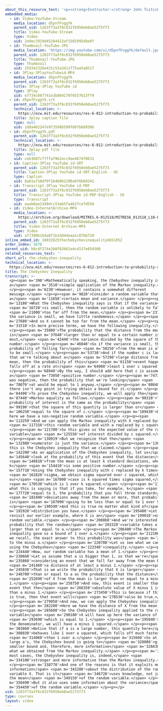 ```yaml
---
about_this_resource_text: '<p><strong>Instructor:</strong> John Tsitsiklis</p>'
embedded_media:
  - id: Video-YouTube-Stream
    media_location: d5pnfFvggYk
    parent_uid: 1263f73a3f6c032f6950eb0ae5275f73
    title: Video-YouTube-Stream
    type: Video
    uid: 2a9ec2919d45284422af1502995dbe8f
  - id: Thumbnail-YouTube-JPG
    media_location: 'https://img.youtube.com/vi/d5pnfFvggYk/default.jpg'
    parent_uid: 1263f73a3f6c032f6950eb0ae5275f73
    title: Thumbnail-YouTube-JPG
    type: Thumbnail
    uid: 259342326e431c53a3411f75aa5a851f
  - id: 3Play-3PlayYouTubeid-MP4
    media_location: d5pnfFvggYk
    parent_uid: 1263f73a3f6c032f6950eb0ae5275f73
    title: 3Play-3Play YouTube id
    type: 3Play
    uid: e7734c667741e3b86917076557613ff9
  - id: d5pnfFvggYk.srt
    parent_uid: 1263f73a3f6c032f6950eb0ae5275f73
    technical_location: >-
      https://ocw.mit.edu/resources/res-6-012-introduction-to-probability-spring-2018/part-ii-inference-limit-theorems/the-chebyshev-inequality/d5pnfFvggYk.srt
    title: 3play caption file
    type: null
    uid: 1d8a462247e9f3599b599f897b68930b
  - id: d5pnfFvggYk.pdf
    parent_uid: 1263f73a3f6c032f6950eb0ae5275f73
    technical_location: >-
      https://ocw.mit.edu/resources/res-6-012-introduction-to-probability-spring-2018/part-ii-inference-limit-theorems/the-chebyshev-inequality/d5pnfFvggYk.pdf
    title: 3play pdf file
    type: null
    uid: ceb3687cf7ffaf9b2ecc9ae4674f0631
  - id: Caption-3Play YouTube id-SRT
    parent_uid: 1263f73a3f6c032f6950eb0ae5275f73
    title: Caption-3Play YouTube id-SRT-English - US
    type: Caption
    uid: 8a81a710df9f1b4b062290a9f6b60341
  - id: Transcript-3Play YouTube id-PDF
    parent_uid: 1263f73a3f6c032f6950eb0ae5275f73
    title: Transcript-3Play YouTube id-PDF-English - US
    type: Transcript
    uid: eaab8ae2349dcc53ab5fa461fcefd550
  - id: Video-InternetArchive-MP4
    media_location: >-
      https://archive.org/download/MITRES.6-012S18/MITRES6_012S18_L18-03_300k.mp4
    parent_uid: 1263f73a3f6c032f6950eb0ae5275f73
    title: Video-Internet Archive-MP4
    type: Video
    uid: af7398b164a8f1b1dd4deaa1c87bb720
inline_embed_id: 16032825thechebyshevinequality6651052
order_index: 1678
parent_uid: b8cdf274e2b0f82662e4cd137e85d308
related_resources_text: ''
short_url: the-chebyshev-inequality
technical_location: >-
  https://ocw.mit.edu/resources/res-6-012-introduction-to-probability-spring-2018/part-ii-inference-limit-theorems/the-chebyshev-inequality
title: The Chebyshev Inequality
transcript: >-
  <p><span m='390'>Mathematically speaking, the Chebyshev inequality is just
  a</span> <span m='3510'>simple application of the Markov inequality.</span>
  </p><p><span m='6230'>However, it contains a somewhat different
  message.</span> </p><p><span m='9820'>Consider a random variable that has
  a</span> <span m='11650'>certain mean and variance.</span> </p><p><span
  m='13180'>What the Chebyshev inequality says is that if the variance</span>
  <span m='16720'>is small, then the random variable is unlikely to fall</span>
  <span m='21000'>too far off from the mean.</span> </p><p><span m='23790'>If
  the variance is small, we have little randomness.</span> </p><p><span
  m='27680'>And so X cannot be too far from the mean.</span> </p><p><span
  m='31510'>In more precise terms, we have the following inequality.</span>
  </p><p><span m='35080'>The probability that the distance from the mean
  is</span> <span m='37640'>larger than or equal to a certain number is, at
  most,</span> <span m='42440'>the variance divided by the square of that
  number.</span> </p><p><span m='46040'>So if the variance is small, the
  probability of falling far</span> <span m='50250'>from the mean is also going
  to be small.</span> </p><p><span m='53730'>And if the number c is large, so
  that we're talking about a</span> <span m='57290'>large distance from the
  mean, then the probability of this</span> <span m='61150'>event happening
  falls off at a rate at</span> <span m='64900'>least 1 over c squared.</span>
  </p><p><span m='68940'>By the way, I should add here that c is assumed to be
  a</span> <span m='73050'>positive number.</span> </p><p><span m='74730'>If c
  was negative, then the probability that we're looking</span> <span
  m='78070'>at would be equal to 1 anyway.</span> </p><p><span m='80840'>And
  there isn't any point in trying obtain a bound for it.</span> </p><p><span
  m='84490'>To prove the Chebyshev inequality, we will apply the</span> <span
  m='87440'>Markov equality as follows.</span> </p><p><span m='90310'>The
  probability of interest is the same as the probability</span> <span
  m='99190'>that the square of this quantity is larger than or</span> <span
  m='106250'>equal to the square of c.</span> </p><p><span m='109430'>But now,
  here we have a non-negative random variable.</span> </p><p><span
  m='113259'>And we can apply the Markov inequality with X replaced by</span>
  <span m='117310'>this random variable and with a replaced by c squared.</span>
  </p><p><span m='121700'>So this gives us the expected value of the random
  variable</span> <span m='125550'>of interest divided by c squared.</span>
  </p><p><span m='130919'>But we recognize that the</span> <span
  m='132980'>numerator is just the variance.</span> </p><p><span m='136280'>And
  this is the Chebyshev inequality that we claimed.</span> </p><p><span
  m='142200'>As an application of the Chebyshev inequality, let us</span> <span
  m='145640'>look at the probability of this event that the distance</span>
  <span m='148810'>from the mean is at least k standard deviations, where
  k</span> <span m='154410'>is some positive number.</span> </p><p><span
  m='157710'>Using the Chebyshev inequality with c replaced by k times</span>
  <span m='161820'>sigma, we obtain sigma squared over c squared, which in
  our</span> <span m='167000'>case is k squared times sigma squared,</span>
  <span m='170530'>which is 1 over k squared.</span> </p><p><span m='173760'>So
  what this is saying is that if you take, for example, k</span> <span
  m='177720'>equal to 3, the probability that you fall three standard</span>
  <span m='182400'>deviations away from the mean or more, that probability
  is</span> <span m='187090'>going to be less than or equal to 1 over 9.</span>
  </p><p><span m='190590'>And this is true no matter what kind of</span> <span
  m='192920'>distribution you have.</span> </p><p><span m='195400'>Let us now
  revisit our earlier example, where X is an</span> <span m='199010'>exponential
  random variable.</span> </p><p><span m='200860'>And we're interested in the
  probability that the random</span> <span m='203320'>variable takes a value
  larger than or equal to a.</span> </p><p><span m='206400'>The Markov
  inequality gave us a bound of 1 over a.</span> </p><p><span m='212100'>And as
  we recall, the exact answer to this probability was</span> <span m='218700'>e
  to the minus a.</span> </p><p><span m='220780'>Let us see what we can get
  using the Chebyshev</span> <span m='223340'>inequality.</span> </p><p><span
  m='224440'>Now, our random variable has a mean of 1.</span> </p><p><span
  m='230660'>Let us assume that a is bigger than 1, so that we're</span> <span
  m='235860'>considering an event that we fall far away from the mean by</span>
  <span m='241460'>a distance of at least a minus 1.</span> </p><p><span
  m='245030'>That is we write the probability that X is larger</span> <span
  m='248700'>than or equal to a as the probability that the distance</span>
  <span m='252690'>of X from the mean is larger than or equal to a minus
  1.</span> </p><p><span m='258750'>And now, this event is smaller than the
  event that the</span> <span m='266350'>absolute value of X minus 1 is larger
  than a minus 1.</span> </p><p><span m='273450'>This is because if this event
  is true, then that event will</span> <span m='278530'>also be true.</span>
  </p><p><span m='279950'>And now, we can apply the Chebyshev inequality.</span>
  </p><p><span m='282200'>Here we have the distance of X from the mean.</span>
  </p><p><span m='285680'>So the Chebyshev inequality applied to the random
  variable</span> <span m='290100'>X will have up here the variance of X,</span>
  <span m='293690'>which is equal to 1.</span> </p><p><span m='295040'>And in
  the denominator, we will have a minus 1 squared.</span> </p><p><span
  m='303060'>Notice that if a is a large number, this quantity here</span> <span
  m='308030'>behaves like 1 over a squared, which falls off much faster</span>
  <span m='314060'>than 1 over a.</span> </p><p><span m='315660'>So at least for
  large a's, the Chebyshev bound is going to</span> <span m='320080'>give us a
  smaller bound and, therefore, more informative</span> <span m='326630'>than
  what we obtained from the Markov inequality.</span> </p><p><span m='330630'>In
  most cases, the Chebyshev inequality is, indeed,</span> <span
  m='334100'>stronger and more informative than the Markov inequality.</span>
  </p><p><span m='338770'>And one of the reasons is that it exploits more
  information</span> <span m='343280'>about the distribution of the random
  variable X. That is it</span> <span m='346720'>uses knowledge, not just about
  the mean</span> <span m='349159'>of the random variable.</span> </p><p><span
  m='350490'>But it also uses some information about the variance</span> <span
  m='354450'>of the random variable.</span> </p><p></p>
uid: 1263f73a3f6c032f6950eb0ae5275f73
type: courses
layout: video
---
```

